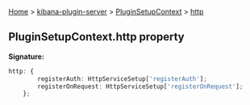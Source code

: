 [Home](./index) &gt; [kibana-plugin-server](./kibana-plugin-server.md) &gt; [PluginSetupContext](./kibana-plugin-server.pluginsetupcontext.md) &gt; [http](./kibana-plugin-server.pluginsetupcontext.http.md)

## PluginSetupContext.http property

<b>Signature:</b>

```typescript
http: {
        registerAuth: HttpServiceSetup['registerAuth'];
        registerOnRequest: HttpServiceSetup['registerOnRequest'];
    };
```
